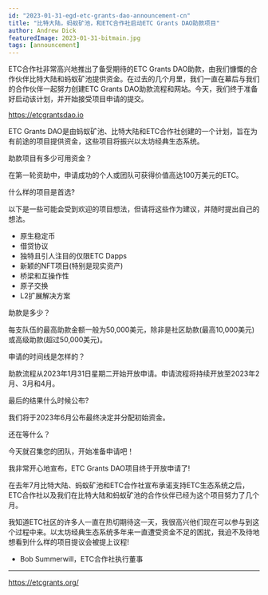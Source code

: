 ```yaml
---
id: "2023-01-31-egd-etc-grants-dao-announcement-cn"
title: "比特大陆，蚂蚁矿池，和ETC合作社启动ETC Grants DAO助款项目"
author: Andrew Dick
featuredImage: 2023-01-31-bitmain.jpg
tags: [announcement]
---
```


ETC合作社非常高兴地推出了备受期待的ETC Grants DAO助款，由我们慷慨的合作伙伴比特大陆和蚂蚁矿池提供资金。在过去的几个月里，我们一直在幕后与我们的合作伙伴一起努力创建ETC Grants DAO助款流程和网站。今天，我们终于准备好启动该计划，并开始接受项目申请的提交。

https://etcgrantsdao.io

ETC Grants DAO是由蚂蚁矿池、比特大陆和ETC合作社创建的一个计划，旨在为有前途的项目提供资金，这些项目将振兴以太坊经典生态系统。

 助款项目有多少可用资金？ 

在第一轮资助中，申请成功的个人或团队可获得价值高达100万美元的ETC。

什么样的项目是首选? 

以下是一些可能会受到欢迎的项目想法，但请将这些作为建议，并随时提出自己的想法。

* 原生稳定币
* 借贷协议
* 独特且引人注目的仅限ETC Dapps
* 新颖的NFT项目(特别是现实资产)
* 桥梁和互操作性
* 原子交换
* L2扩展解决方案

助款是多少？

每支队伍的最高助款金额一般为50,000美元，除非是社区助款(最高10,000美元)或高级助款(超过50,000美元)。

申请的时间线是怎样的？ 

助款流程从2023年1月31日星期二开始开放申请。申请流程将持续开放至2023年2月、3月和4月。 

最后的结果什么时候公布? 

我们将于2023年6月公布最终决定并分配初始资金。

 还在等什么？ 

今天就召集您的团队，开始准备申请吧！

我非常开心地宣布，ETC Grants DAO项目终于开放申请了!

在去年7月比特大陆、蚂蚁矿池和ETC合作社宣布承诺支持ETC生态系统之后，ETC合作社以及我们在比特大陆和蚂蚁矿池的合作伙伴已经为这个项目努力了几个月。

我知道ETC社区的许多人一直在热切期待这一天，我很高兴他们现在可以参与到这个过程中来。以太坊经典生态系统多年来一直遭受资金不足的困扰，我迫不及待地想看到什么样的项目提议会被提上议程!

- Bob Summerwill，ETC合作社执行董事

---

https://etcgrants.org/

